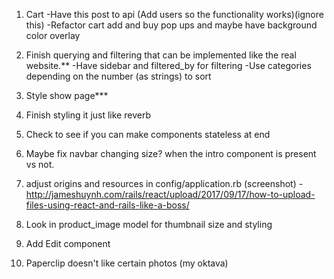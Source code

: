 1. Cart
	-Have this post to api (Add users so the functionality works)(ignore this) 
	-Refactor cart add and buy pop ups and maybe have background color overlay

2. Finish querying and filtering that can be implemented like the real website.**
	-Have sidebar and filtered_by for filtering
	-Use categories depending on the number (as strings) to sort

4. Style show page***

5. Finish styling it just like reverb

6. Check to see if you can make components stateless at end

7. Maybe fix navbar changing size? when the intro component is present vs not.

8. adjust origins and resources in config/application.rb (screenshot)
		-http://jameshuynh.com/rails/react/upload/2017/09/17/how-to-upload-files-using-react-and-rails-like-a-boss/

9. Look in product_image model for thumbnail size and styling

10. Add Edit component

11. Paperclip doesn't like certain photos (my oktava)